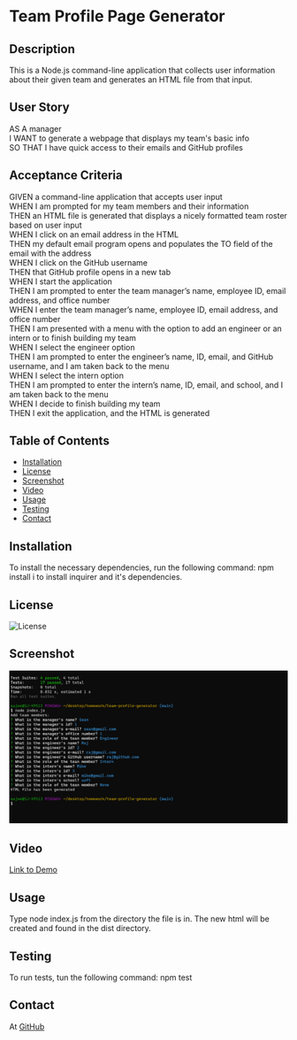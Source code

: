 # Team Profile Page Generator

## Description 

This is a Node.js command-line application that collects user information about their given team and generates an HTML file from that input. 

## User Story

AS A manager  
I WANT to generate a webpage that displays my team's basic info  
SO THAT I have quick access to their emails and GitHub profiles  

## Acceptance Criteria

GIVEN a command-line application that accepts user input  
WHEN I am prompted for my team members and their information  
THEN an HTML file is generated that displays a nicely formatted team roster based on user input  
WHEN I click on an email address in the HTML  
THEN my default email program opens and populates the TO field of the email with the address  
WHEN I click on the GitHub username  
THEN that GitHub profile opens in a new tab  
WHEN I start the application  
THEN I am prompted to enter the team manager’s name, employee ID, email address, and office number  
WHEN I enter the team manager’s name, employee ID, email address, and office number  
THEN I am presented with a menu with the option to add an engineer or an intern or to finish building my team  
WHEN I select the engineer option  
THEN I am prompted to enter the engineer’s name, ID, email, and GitHub username, and I am taken back to the menu  
WHEN I select the intern option  
THEN I am prompted to enter the intern’s name, ID, email, and school, and I am taken back to the menu  
WHEN I decide to finish building my team  
THEN I exit the application, and the HTML is generated  

## Table of Contents

  * [Installation](##-installation)
  * [License](##-license)
  * [Screenshot](##-screenshot)
  * [Video](##-video)
  * [Usage](##-usage)
  * [Testing](##-testing)
  * [Contact](##-contact)

## Installation
To install the necessary dependencies, run the following command: npm install i to install inquirer and it's dependencies. 

## License 
![License](https://img.shields.io/badge/License-MIT-9cf.svg)

## Screenshot 
![Screenshot](./img/teamprofileSS.png)

## Video
[Link to Demo](https://watch.screencastify.com/v/3Id8MWpoKSoy9KWZeT1i)

## Usage 
Type node index.js from the directory the file is in. The new html will be created and found in the dist directory. 

## Testing 
To run tests, tun the following command: npm test

## Contact 
At [GitHub](hhtps://github.com/sajees89)
